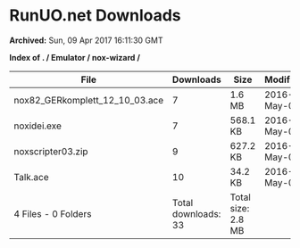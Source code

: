 # RunUO.net Downloads #

**Archived:** Sun, 09 Apr 2017 16:11:30 GMT

**Index of . / Emulator / nox-wizard /**

| File |Downloads |Size |Modified |Description |
| ---- |  ---- |  ---- |  ---- |  ---- |
| nox82_GERkomplett_12_10_03.ace |7 |1.6 MB |2016-May-09 | |
| noxidei.exe |7 |568.1 KB |2016-May-09 | |
| noxscripter03.zip |9 |627.2 KB |2016-May-09 | |
| Talk.ace |10 |34.2 KB |2016-May-09 | |
| 4 Files - 0 Folders |Total downloads: 33 |Total size: 2.8 MB | | |
